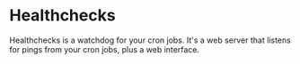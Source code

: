 # Healthchecks

Healthchecks is a watchdog for your cron jobs. It's a web server that listens for pings from your cron jobs, plus a web interface.
